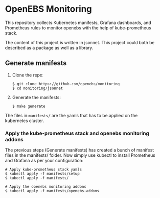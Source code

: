 # OpenEBS Monitoring
This repository collects Kubernetes manifests, Grafana dashboards, and Prometheus rules to monitor openebs with the help of kube-prometheus stack.

The content of this project is written in jsonnet. This project could both be described as a package as well as a library.


## Generate manifests

1. Clone the repo:

	```
	$ git clone https://github.com/openebs/monitoring
	$ cd monitoring/jsonnet
	```

2. Generate the manifests:

	```
	$ make generate
	```

The  files in `manifests/` are the yamls that has to be applied on the kubernetes cluster.

### Apply the kube-prometheus stack and openebs monitoring addons
The previous steps (Generate manifests) has created a bunch of manifest files in the manifests/ folder. Now simply use kubectl to install Prometheus and Grafana as per your configuration:

```
# Apply kube-prometheus stack yamls
$ kubectl apply -f manifests/setup
$ kubectl apply -f manifests/

# Apply the openebs monitoring addons
$ kubectl apply -f manifests/openebs-addons

```

